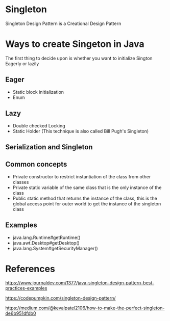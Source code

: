# Singleton

Singleton Design Pattern is a Creational Design Pattern

# Ways to create Singeton in Java

The first thing to decide upon is whether you want to initialize Sington Eagerly or lazily

## Eager

* Static block initialization
* Enum

## Lazy

* Double checked Locking
* Static Holder (This technique is also called Bill Pugh's Singleton)

## Serialization and Singleton

## Common concepts

* Private constructor to restrict instantiation of  the class from other classes
* Private static variable of the same class that is the only instance of the class
* Public static method that returns the instance of  the class, this is the global access point for  outer world to get the instance of the singleton class

## Examples

* java.lang.Runtime#getRuntime()
* java.awt.Desktop#getDesktop()
* java.lang.System#getSecurityManager()

References
===========
https://www.journaldev.com/1377/java-singleton-design-pattern-best-practices-examples

https://codepumpkin.com/singleton-design-pattern/

https://medium.com/@kevalpatel2106/how-to-make-the-perfect-singleton-de6b951dfdb0